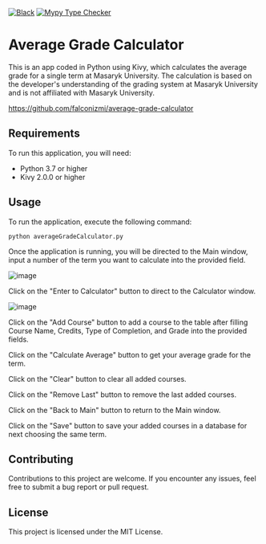 [![Black](https://github.com/falconizmi/average-grade-calculator/actions/workflows/black.yml/badge.svg)](https://github.com/falconizmi/average-grade-calculator/actions/workflows/black.yml)
[![Mypy Type Checker](https://github.com/falconizmi/average-grade-calculator/actions/workflows/mypy.yml/badge.svg?branch=main)](https://github.com/falconizmi/average-grade-calculator/actions/workflows/mypy.yml)
# Average Grade Calculator

This is an app coded in Python using Kivy, which calculates the average grade for a single term at Masaryk University. The calculation is based on the developer's understanding of the grading system at Masaryk University and is not affiliated with Masaryk University.

https://github.com/falconizmi/average-grade-calculator

## Requirements

To run this application, you will need:

- Python 3.7 or higher
- Kivy 2.0.0 or higher


## Usage

To run the application, execute the following command:

```
python averageGradeCalculator.py
```

Once the application is running, you will be directed to the Main window, input a number of the term you want to calculate into the provided field.

![image](https://user-images.githubusercontent.com/110352032/235273801-301b6d89-0b0a-404c-8492-c39e6521cc9c.png)

Click on the "Enter to Calculator" button to direct to the Calculator window.

![image](https://user-images.githubusercontent.com/110352032/235272725-13498c81-d9fd-4d47-97c4-97b4aa053ce6.png)

Click on the "Add Course" button to add a course to the table after filling Course Name, Credits, Type of Completion, and Grade into the provided fields.

Click on the "Calculate Average" button to get your average grade for the term.

Click on the "Clear" button to clear all added courses.

Click on the "Remove Last" button to remove the last added courses.

Click on the "Back to Main" button to return to the Main window.

Click on the "Save" button to save your added courses in a database for next choosing the same term.

## Contributing

Contributions to this project are welcome. If you encounter any issues, feel free to submit a bug report or pull request.

## License

This project is licensed under the MIT License.
